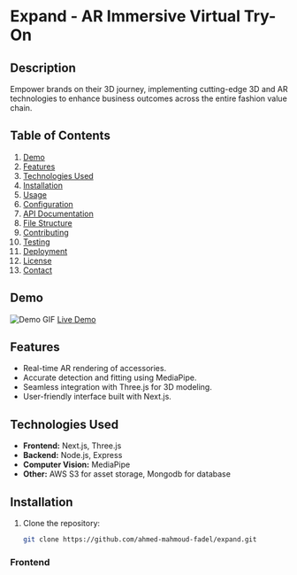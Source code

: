 # Expand - AR Immersive Virtual Try-On

## Description
Empower brands on their 3D journey, implementing cutting-edge 3D and AR technologies to enhance business outcomes across the entire fashion value chain.

## Table of Contents
1. [Demo](#demo)
2. [Features](#features)
3. [Technologies Used](#technologies-used)
4. [Installation](#installation)
5. [Usage](#usage)
6. [Configuration](#configuration)
7. [API Documentation](#api-documentation)
8. [File Structure](#file-structure)
9. [Contributing](#contributing)
10. [Testing](#testing)
11. [Deployment](#deployment)
12. [License](#license)
13. [Contact](#contact)

## Demo
![Demo GIF](link_to_demo_gif)
[Live Demo](link_to_live_demo)

## Features
- Real-time AR rendering of accessories.
- Accurate detection and fitting using MediaPipe.
- Seamless integration with Three.js for 3D modeling.
- User-friendly interface built with Next.js.

## Technologies Used
- **Frontend:** Next.js, Three.js
- **Backend:** Node.js, Express
- **Computer Vision:** MediaPipe
- **Other:** AWS S3 for asset storage, Mongodb for database

## Installation
1. Clone the repository:
   ```sh
   git clone https://github.com/ahmed-mahmoud-fadel/expand.git
### Frontend

